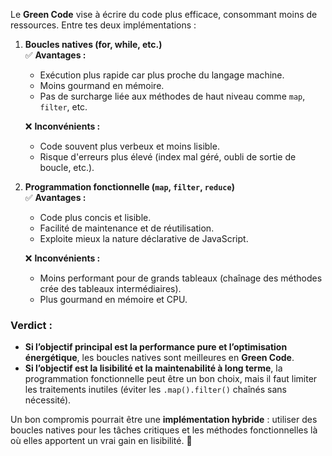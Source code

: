 Le **Green Code**  vise à écrire du code plus efficace, consommant moins de ressources. Entre tes deux implémentations :

1. **Boucles natives (for, while, etc.)**  
   ✅ **Avantages :**  
   - Exécution plus rapide car plus proche du langage machine.  
   - Moins gourmand en mémoire.  
   - Pas de surcharge liée aux méthodes de haut niveau comme `map`, `filter`, etc.  
   
   ❌ **Inconvénients :**  
   - Code souvent plus verbeux et moins lisible.  
   - Risque d'erreurs plus élevé (index mal géré, oubli de sortie de boucle, etc.).  

2. **Programmation fonctionnelle (`map`, `filter`, `reduce`)**  
   ✅ **Avantages :**  
   - Code plus concis et lisible.  
   - Facilité de maintenance et de réutilisation.  
   - Exploite mieux la nature déclarative de JavaScript.  

   ❌ **Inconvénients :**  
   - Moins performant pour de grands tableaux (chaînage des méthodes crée des tableaux intermédiaires).  
   - Plus gourmand en mémoire et CPU.  

### **Verdict :**
- **Si l’objectif principal est la performance pure et l’optimisation énergétique**, les boucles natives sont meilleures en **Green Code**.  
- **Si l’objectif est la lisibilité et la maintenabilité à long terme**, la programmation fonctionnelle peut être un bon choix, mais il faut limiter les traitements inutiles (éviter les `.map().filter()` chaînés sans nécessité).  

Un bon compromis pourrait être une **implémentation hybride** : utiliser des boucles natives pour les tâches critiques et les méthodes fonctionnelles là où elles apportent un vrai gain en lisibilité. 🚀